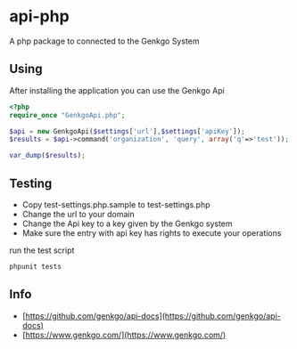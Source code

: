 api-php
==========

A php package to connected to the Genkgo System


## Using

After installing the application you can use the Genkgo Api

```php
<?php
require_once "GenkgoApi.php";

$api = new GenkgoApi($settings['url'],$settings['apiKey']);
$results = $api->command('organization', 'query', array('q'=>'test'));

var_dump($results);

```

## Testing

* Copy test-settings.php.sample to test-settings.php
* Change the url to your domain
* Change the Api key to a key given by the Genkgo system
* Make sure the entry with api key has rights to execute your operations

run the test script
```bash
phpunit tests
```

## Info

* [https://github.com/genkgo/api-docs](https://github.com/genkgo/api-docs)
* [https://www.genkgo.com/](https://www.genkgo.com/)
